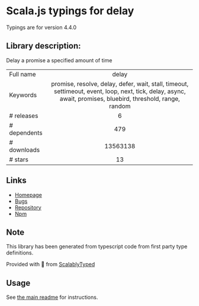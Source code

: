 
# Scala.js typings for delay

Typings are for version 4.4.0

## Library description:
Delay a promise a specified amount of time

|                    |                 |
| ------------------ | :-------------: |
| Full name          | delay |
| Keywords           | promise, resolve, delay, defer, wait, stall, timeout, settimeout, event, loop, next, tick, delay, async, await, promises, bluebird, threshold, range, random |
| # releases         | 6 |
| # dependents       | 479 |
| # downloads        | 13563138 |
| # stars            | 13 |

## Links
- [Homepage](https://github.com/sindresorhus/delay#readme)
- [Bugs](https://github.com/sindresorhus/delay/issues)
- [Repository](https://github.com/sindresorhus/delay)
- [Npm](https://www.npmjs.com/package/delay)
    


## Note
This library has been generated from typescript code from first party type definitions.

Provided with :purple_heart: from [ScalablyTyped](https://github.com/oyvindberg/ScalablyTyped)

## Usage
See [the main readme](../../readme.md) for instructions.


